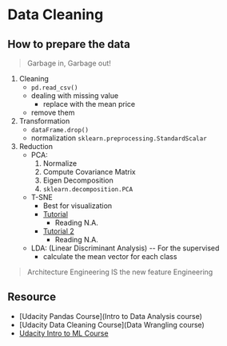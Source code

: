 # Data Cleaning

## How to prepare the data

> Garbage in, Garbage out!

1. Cleaning
    - `pd.read_csv()`
    - dealing with missing value
        - replace with the mean price
    - remove them
2. Transformation
    - `dataFrame.drop()`
    - normalization `sklearn.preprocessing.StandardScalar`
3. Reduction
    - PCA: 
        1. Normalize
        2. Compute Covariance Matrix
        3. Eigen Decomposition
        4. `sklearn.decomposition.PCA`
    - T-SNE
        - Best for visualization
        - [Tutorial](https://www.oreilly.com/learning/an-illustrated-introduction-to-the-t-sne-algorithm)
            - Reading N.A.
        - [Tutorial 2](https://www.quora.com/What-advantages-the-t-sne-algorithm-has-over-pca)
            - Reading N.A.
    - LDA:  (Linear Discriminant Analysis) -- For the supervised 
        - calculate the mean vector for each class
    
> Architecture Engineering IS the new feature Engineering

## Resource

- [Udacity Pandas Course](Intro to Data Analysis course)
- [Udacity Data Cleaning Course](Data Wrangling course)
- [Udacity Intro to ML Course](https://www.udacity.com/course/intro-to-machine-learning--ud120)